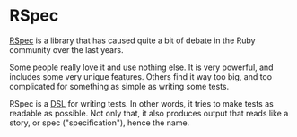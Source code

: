 # RSpec

[RSpec](http://rspec.info/) is a library that has caused quite a bit of debate
in the Ruby community over the last years.

Some people really love it and use nothing else. It is very powerful, and includes
some very unique features. Others find it way too big, and too complicated for
something as simple as writing some tests.

RSpec is a [DSL](http://webapps-for-beginners.rubymonstas.org/sinatra/dsl.html) for
writing tests. In other words, it tries to make tests as readable as possible. Not
only that, it also produces output that reads like a story, or spec ("specification"),
hence the name.
